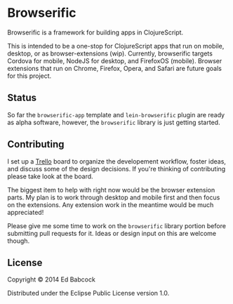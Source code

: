 # Browserific

Browserific is a framework for building apps in ClojureScript. 

This is intended to be a one-stop for ClojureScript apps that run
on mobile, desktop, or as browser-extensions (wip). Currently,
browserific targets Cordova for mobile, NodeJS for desktop, and
FirefoxOS (mobile). Browser extensions that run on Chrome, Firefox, 
Opera, and Safari are future goals for this project.


## Status

So far the `browserific-app` template and `lein-browserific` plugin are
ready as alpha software, however, the `browserific` library is just 
getting started.


## Contributing

I set up a [Trello](https://trello.com/b/hDlRgiHo/browserific) board
to organize the developement workflow, foster ideas, and discuss some of
the design decisions. If you're thinking of contributing please take
look at the board.

The biggest item to help with right now would be the browser extension
parts. My plan is to work through desktop and mobile first and then
focus on the extensions. Any extension work in the meantime would be
much appreciated! 

Please give me some time to work on the `browserific` library portion
before submitting pull requests for it. Ideas or design input on this
are welcome though.


## License

Copyright © 2014 Ed Babcock

Distributed under the Eclipse Public License version 1.0.
